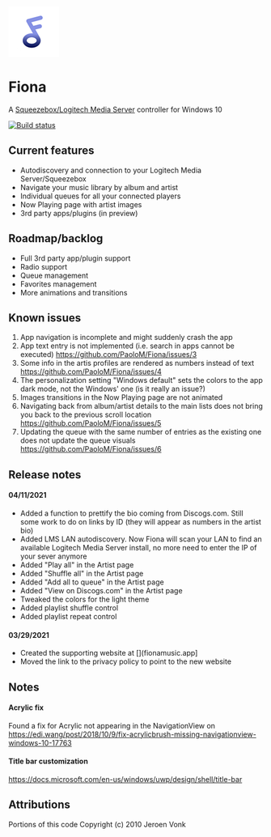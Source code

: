 ![logo](https://github.com/PaoloM/Fiona/blob/main/Original%20assets/Fiona%20logo%20-%20small.png)

# Fiona
 A [Squeezebox/Logitech Media Server](https://www.mysqueezebox.com/download) controller for Windows 10

[![Build status](https://build.appcenter.ms/v0.1/apps/c1bf4304-517e-47af-8e39-5e78f367f15b/branches/main/badge)](https://appcenter.ms)

## Current features

* Autodiscovery and connection to your Logitech Media Server/Squeezebox
* Navigate your music library by album and artist
* Individual queues for all your connected players
* Now Playing page with artist images
* 3rd party apps/plugins (in preview)

## Roadmap/backlog

* Full 3rd party app/plugin support
* Radio support
* Queue management
* Favorites management
* More animations and transitions

## Known issues

1. App navigation is incomplete and might suddenly crash the app
2. App text entry is not implemented (i.e. search in apps cannot be executed) https://github.com/PaoloM/Fiona/issues/3
3. Some info in the artis profiles are rendered as numbers instead of text https://github.com/PaoloM/Fiona/issues/4
4. The personalization setting "Windows default" sets the colors to the app dark mode, not the Windows' one (is it really an issue?)
5. Images transitions in the Now Playing page are not animated
6. Navigating back from album/artist details to the main lists does not bring you back to the previous scroll location https://github.com/PaoloM/Fiona/issues/5
7. Updating the queue with the same number of entries as the existing one does not update the queue visuals https://github.com/PaoloM/Fiona/issues/6

## Release notes

#### 04/11/2021

* Added a function to prettify the bio coming from Discogs.com. Still some work to do on links by ID (they will appear as numbers in the artist bio)
* Added LMS LAN autodiscovery. Now Fiona will scan your LAN to find an available Logitech Media Server install, no more need to enter the IP of your sever anymore
* Added "Play all" in the Artist page
* Added "Shuffle all" in the Artist page
* Added "Add all to queue" in the Artist page
* Added "View on Discogs.com" in the Artist page
* Tweaked the colors for the light theme
* Added playlist shuffle control
* Added playlist repeat control

#### 03/29/2021

* Created the supporting website at [](fionamusic.app]
* Moved the link to the privacy policy to point to the new website

## Notes

#### Acrylic fix

Found a fix for Acrylic not appearing in the NavigationView on https://edi.wang/post/2018/10/9/fix-acrylicbrush-missing-navigationview-windows-10-17763 

#### Title bar customization

https://docs.microsoft.com/en-us/windows/uwp/design/shell/title-bar

## Attributions

 Portions of this code Copyright (c) 2010 Jeroen Vonk
